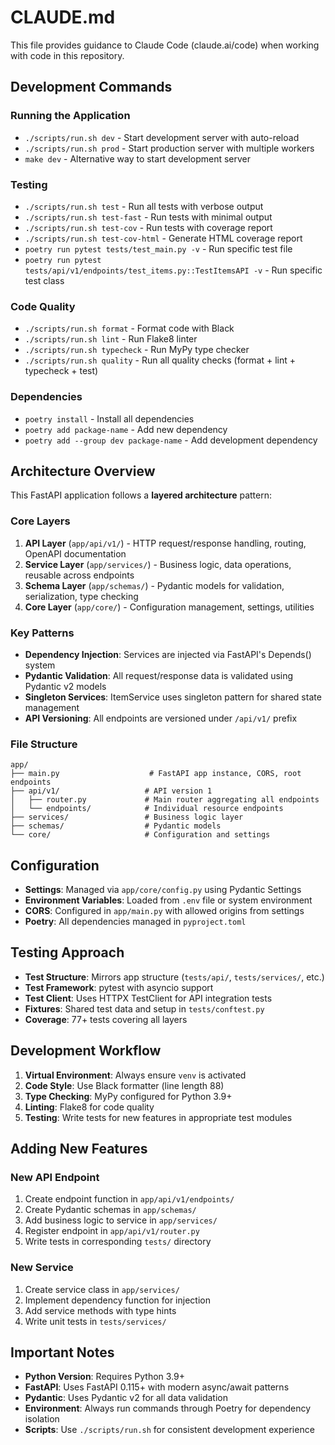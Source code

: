 # CLAUDE.md

This file provides guidance to Claude Code (claude.ai/code) when working with code in this repository.

## Development Commands

### Running the Application
- `./scripts/run.sh dev` - Start development server with auto-reload
- `./scripts/run.sh prod` - Start production server with multiple workers
- `make dev` - Alternative way to start development server

### Testing
- `./scripts/run.sh test` - Run all tests with verbose output
- `./scripts/run.sh test-fast` - Run tests with minimal output
- `./scripts/run.sh test-cov` - Run tests with coverage report
- `./scripts/run.sh test-cov-html` - Generate HTML coverage report
- `poetry run pytest tests/test_main.py -v` - Run specific test file
- `poetry run pytest tests/api/v1/endpoints/test_items.py::TestItemsAPI -v` - Run specific test class

### Code Quality
- `./scripts/run.sh format` - Format code with Black
- `./scripts/run.sh lint` - Run Flake8 linter
- `./scripts/run.sh typecheck` - Run MyPy type checker
- `./scripts/run.sh quality` - Run all quality checks (format + lint + typecheck + test)

### Dependencies
- `poetry install` - Install all dependencies
- `poetry add package-name` - Add new dependency
- `poetry add --group dev package-name` - Add development dependency

## Architecture Overview

This FastAPI application follows a **layered architecture** pattern:

### Core Layers
1. **API Layer** (`app/api/v1/`) - HTTP request/response handling, routing, OpenAPI documentation
2. **Service Layer** (`app/services/`) - Business logic, data operations, reusable across endpoints
3. **Schema Layer** (`app/schemas/`) - Pydantic models for validation, serialization, type checking
4. **Core Layer** (`app/core/`) - Configuration management, settings, utilities

### Key Patterns
- **Dependency Injection**: Services are injected via FastAPI's Depends() system
- **Pydantic Validation**: All request/response data is validated using Pydantic v2 models
- **Singleton Services**: ItemService uses singleton pattern for shared state management
- **API Versioning**: All endpoints are versioned under `/api/v1/` prefix

### File Structure
```
app/
├── main.py                    # FastAPI app instance, CORS, root endpoints
├── api/v1/                   # API version 1
│   ├── router.py             # Main router aggregating all endpoints
│   └── endpoints/            # Individual resource endpoints
├── services/                 # Business logic layer
├── schemas/                  # Pydantic models
└── core/                     # Configuration and settings
```

## Configuration

- **Settings**: Managed via `app/core/config.py` using Pydantic Settings
- **Environment Variables**: Loaded from `.env` file or system environment
- **CORS**: Configured in `app/main.py` with allowed origins from settings
- **Poetry**: All dependencies managed in `pyproject.toml`

## Testing Approach

- **Test Structure**: Mirrors app structure (`tests/api/`, `tests/services/`, etc.)
- **Test Framework**: pytest with asyncio support
- **Test Client**: Uses HTTPX TestClient for API integration tests
- **Fixtures**: Shared test data and setup in `tests/conftest.py`
- **Coverage**: 77+ tests covering all layers

## Development Workflow

1. **Virtual Environment**: Always ensure `venv` is activated
2. **Code Style**: Use Black formatter (line length 88)
3. **Type Checking**: MyPy configured for Python 3.9+
4. **Linting**: Flake8 for code quality
5. **Testing**: Write tests for new features in appropriate test modules

## Adding New Features

### New API Endpoint
1. Create endpoint function in `app/api/v1/endpoints/`
2. Create Pydantic schemas in `app/schemas/`
3. Add business logic to service in `app/services/`
4. Register endpoint in `app/api/v1/router.py`
5. Write tests in corresponding `tests/` directory

### New Service
1. Create service class in `app/services/`
2. Implement dependency function for injection
3. Add service methods with type hints
4. Write unit tests in `tests/services/`

## Important Notes

- **Python Version**: Requires Python 3.9+
- **FastAPI**: Uses FastAPI 0.115+ with modern async/await patterns
- **Pydantic**: Uses Pydantic v2 for all data validation
- **Environment**: Always run commands through Poetry for dependency isolation
- **Scripts**: Use `./scripts/run.sh` for consistent development experience